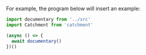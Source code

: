 For example, the program below will insert an example:

```js
import documentary from '../src'
import Catchment from 'catchment'

(async () => {
  await documentary()
})()
```